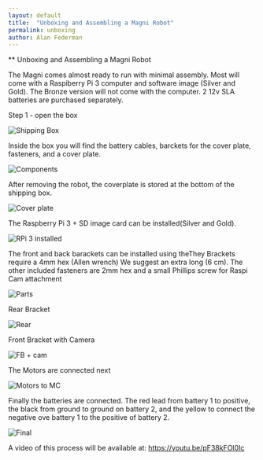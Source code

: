 ```yaml
---
layout: default
title:  "Unboxing and Assembling a Magni Robot"
permalink: unboxing
author: Alan Federman
---
```

** Unboxing and Assembling a Magni Robot

The Magni comes almost ready to run with minimal assembly. Most will come with a Raspiberry Pi 3 computer and software image (Silver and Gold). The Bronze version will not come with the computer. 2 12v SLA batteries are purchased separately.

Step 1 - open the box


 ![Shipping Box](unb1.JPG)
 
 Inside the box you will find the battery cables, barckets for the cover plate, fasteners, and a cover plate.
 
 ![Components](unb2.JPG)
 
 After removing the robot, the coverplate is stored at the bottom of the shipping box.
 
 ![Cover plate](unb4.JPG)
 
 The Raspberry Pi 3 + SD image card can be installed(Silver and Gold).
 
 ![RPi 3 installed](unb7.JPG)
 
 The front and back barackets can be installed using theThey Brackets require a 4mm hex (Allen wrench) We suggest an extra long (6 cm). The other included fasteners are 2mm hex and a small Phillips screw for Raspi Cam attachment
 
 ![Parts](unbparts.JPG)
 
 
Rear Bracket

![Rear](unb11.JPG)

Front Bracket with Camera

![FB + cam](unbat_cam.JPG)

The Motors are connected next

![Motors to MC](unb5.JPG)

Finally the batteries are connected. The red lead from battery 1 to positive, the black from ground to ground on battery 2, and the yellow to connect the negative ove battery 1 to the positive of battery 2.

![Final](unb-bat.JPG)

A video of this process will be available at:  https://youtu.be/pF38kFOl0Ic
